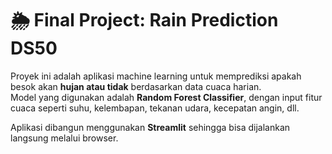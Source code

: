 # 🌦️ Final Project: Rain Prediction DS50

Proyek ini adalah aplikasi machine learning untuk memprediksi apakah besok akan **hujan atau tidak** berdasarkan data cuaca harian.  
Model yang digunakan adalah **Random Forest Classifier**, dengan input fitur cuaca seperti suhu, kelembapan, tekanan udara, kecepatan angin, dll.

Aplikasi dibangun menggunakan **Streamlit** sehingga bisa dijalankan langsung melalui browser.
